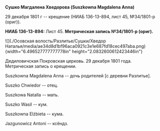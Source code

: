 **Сушко Магдалена Хведорова (Suszkowna Magdalena Anna)**

29 декабря 1801 г -- крещение (НИАБ 136-13-894, лист 45, №34/1801-р
(ориг)).

**НИАБ 136-13-894:** Лист 45. **Метрическая запись №34/1801-р (ориг).**

![](./Осовская волость/Разлитье/Сушки/Хведор Наталья/media/ae34d8d1bf96aca0921c3e1e687fd18cec497aba.png){width="6.496527777777778in"
height="2.0832600612423446in"}

Дедиловичская Покровская церковь. 29 декабря 1801 года. Метрическая
запись о крещении.

Suszkowna Magdalena Anna -- дочь родителей \[с деревни Разлитье\].

Suszko Chwiedor -- отец.

Suszkowa Natalla -- мать.

Suszko Wasil -- кум.

Suszkowna Elżbieta -- кума.

Jazgunowicz Antoni -- ксёндз.
